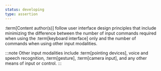 ```yaml
---
status: developing
type: assertion
---
```


:term[Content author(s)] follow user interface design principles that include minimizing the difference between the number of input commands required when using the :term[keyboard interface] only and the number of commands when using other input modalities.

:::note
Other input modalities include :term[pointing devices], voice and speech recognition, :term[gesture], :term[camera input], and any other means of input or control.
:::